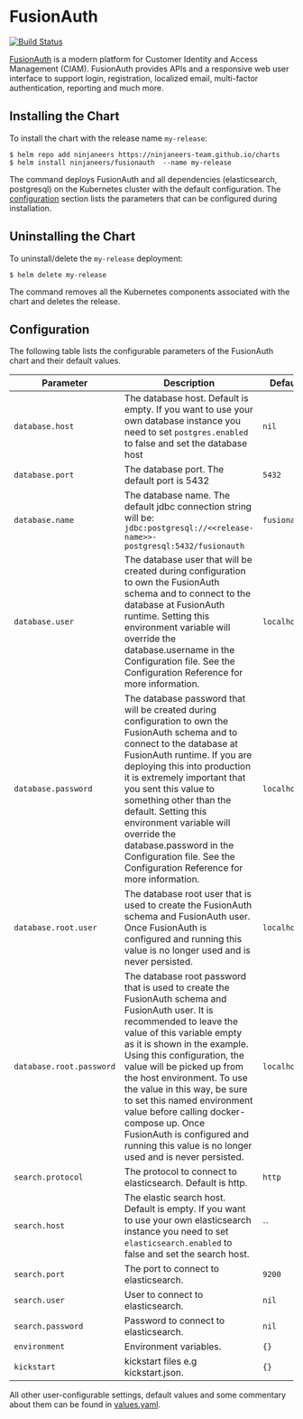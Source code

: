 # FusionAuth

[![Build Status](https://travis-ci.org/ninjaneers-team/fusionauth.svg?branch=master)](https://travis-ci.org/ninjaneers-team/fusionauth)

[FusionAuth](https://fusionauth.io/) is a modern platform for Customer Identity and Access Management (CIAM). FusionAuth provides APIs and a responsive web user interface to support login, registration, localized email, multi-factor authentication, reporting and much more.

## Installing the Chart

To install the chart with the release name `my-release`:

```console
$ helm repo add ninjaneers https://ninjaneers-team.github.io/charts
$ helm install ninjaneers/fusionauth  --name my-release
```

The command deploys FusionAuth and all dependencies (elasticsearch, postgresql) on the Kubernetes cluster with the default configuration. The [configuration](#configuration) section lists the parameters that can be configured during installation.

## Uninstalling the Chart

To uninstall/delete the `my-release` deployment:

```console
$ helm delete my-release
```

The command removes all the Kubernetes components associated with the chart and deletes the release.

## Configuration

The following table lists the configurable parameters of the FusionAuth chart and their default values.

Parameter | Description | Default
--- | --- | ---
`database.host` | The database host. Default is empty. If you want to use your own database instance you need to set `postgres.enabled` to false and set the database host | `nil`
`database.port` | The database port. The default port is 5432 | `5432`
`database.name` | The database name. The default jdbc connection string will be: `jdbc:postgresql://<<release-name>>-postgresql:5432/fusionauth` | `fusionauth`
`database.user` | The database user that will be created during configuration to own the FusionAuth schema and to connect to the database at FusionAuth runtime. Setting this environment variable will override the database.username in the Configuration file. See the Configuration Reference for more information. | `localhost`
`database.password` | The database password that will be created during configuration to own the FusionAuth schema and to connect to the database at FusionAuth runtime. If you are deploying this into production it is extremely important that you sent this value to something other than the default. Setting this environment variable will override the database.password in the Configuration file. See the Configuration Reference for more information. | `localhost`
`database.root.user` | The database root user that is used to create the FusionAuth schema and FusionAuth user. Once FusionAuth is configured and running this value is no longer used and is never persisted. | `localhost`
| `database.root.password` | The database root password that is used to create the FusionAuth schema and FusionAuth user. It is recommended to leave the value of this variable empty as it is shown in the example. Using this configuration, the value will be picked up from the host environment. To use the value in this way, be sure to set this named environment value before calling docker-compose up. Once FusionAuth is configured and running this value is no longer used and is never persisted. | `localhost`
`search.protocol` | The protocol to connect to elasticsearch. Default is http. | `http`
`search.host` | The elastic search host. Default is empty. If you want to use your own elasticsearch instance you need to set `elasticsearch.enabled` to false and set the search host. | ``
`search.port` | The port to connect to elasticsearch. | `9200`
`search.user` | User to connect to elasticsearch. | `nil`
`search.password` | Password to connect to elasticsearch. | `nil`
`environment` | Environment variables. | `{}`
`kickstart` | kickstart files e.g kickstart.json. | `{}`

All other user-configurable settings, default values and some commentary about them can be found in [values.yaml](values.yaml).

